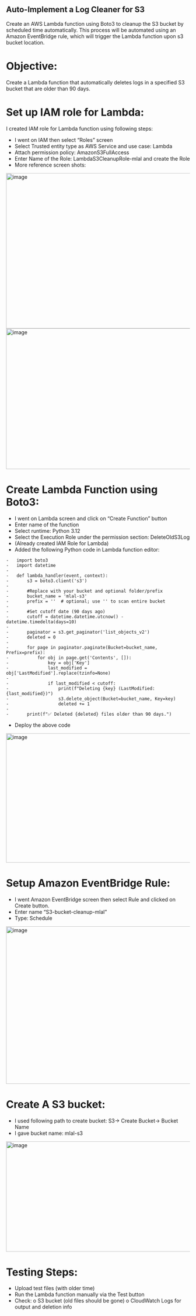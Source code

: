 ## Auto-Implement a Log Cleaner for S3
Create an AWS Lambda function using Boto3 to cleanup the S3 bucket by scheduled time automatically. This process will be automated using an Amazon EventBridge rule, which will trigger the Lambda function upon s3 bucket location.
# Objective:
Create a Lambda function that automatically deletes logs in a specified S3 bucket that are older than 90 days.
# Set up IAM role for Lambda:
I created IAM role for Lambda function using following steps:
  -	I went on IAM then select “Roles” screen
  -	Select Trusted entity type as AWS Service and use case: Lambda
  -	Attach permission policy: AmazonS3FullAccess 
  -	Enter Name of the Role: LambdaS3CleanupRole-mlal and create the Role
  -	More reference screen shots:
 <img width="940" height="424" alt="image" src="https://github.com/user-attachments/assets/9e82b580-b910-4d0f-8b92-bda2bc815551" />
 <img width="940" height="384" alt="image" src="https://github.com/user-attachments/assets/9ddbaca0-e6fd-47b2-955f-9e8288ee2f44" /> 

# Create Lambda Function using Boto3:
-	I went on Lambda screen and click on “Create Function” button
-	Enter name of the function 
-	Select runtime: Python 3.12
-	Select the Execution Role under the permission section:   DeleteOldS3Log
-	 (Already created IAM Role for Lambda)
-	Added the following Python code in Lambda function editor:
  ```
-	import boto3
-	import datetime
-	
-	def lambda_handler(event, context):
-	    s3 = boto3.client('s3')
-	
-	    #Replace with your bucket and optional folder/prefix
-	    bucket_name = 'mlal-s3'
-	    prefix = ''  # optional; use '' to scan entire bucket
-	
-	    #Set cutoff date (90 days ago)
-	    cutoff = datetime.datetime.utcnow() - datetime.timedelta(days=10)
-	
-	    paginator = s3.get_paginator('list_objects_v2')
-	    deleted = 0
-	
-	    for page in paginator.paginate(Bucket=bucket_name, Prefix=prefix):
-	        for obj in page.get('Contents', []):
-	            key = obj['Key']
-	            last_modified = obj['LastModified'].replace(tzinfo=None)
-	
-	            if last_modified < cutoff:
-	                print(f"Deleting {key} (LastModified: {last_modified})")
-	                s3.delete_object(Bucket=bucket_name, Key=key)
-	                deleted += 1
-	
-	    print(f"✅ Deleted {deleted} files older than 90 days.")
```
-	Deploy the above code
 <img width="940" height="353" alt="image" src="https://github.com/user-attachments/assets/a491ded8-9936-4656-b0d7-73d066db9812" />


# Setup Amazon EventBridge Rule:
  -	I went Amazon EventBridge screen then select Rule and clicked on Create button.
  -	Enter name “S3-bucket-cleanup-mlal”
  -	Type: Schedule
 <img width="940" height="430" alt="image" src="https://github.com/user-attachments/assets/929eb8db-24e4-4988-a26e-bffc7d92d5bb" />
 
# Create A S3 bucket:
  -	I used following path to create bucket:	S3-> Create Bucket-> Bucket Name
  -	I gave bucket name: mlal-s3
 <img width="940" height="301" alt="image" src="https://github.com/user-attachments/assets/14911aa9-aa3f-41ce-9ccf-1e604f344d8b" />


# Testing Steps:
-	Upload test files (with older time)
-	Run the Lambda function manually via the Test button
-	Check:
    o	S3 bucket (old files should be gone)
    o	CloudWatch Logs for output and deletion info
